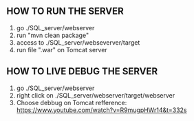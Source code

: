 ## HOW TO RUN THE SERVER
1. go ./SQL_server/webserver
2. run "mvn clean package"
3. access to ./SQL_server/webseverver/target
4. run file ".war" on Tomcat server


## HOW TO LIVE DEBUG THE SERVER
1. go ./SQL_server/webserver
2. right click on ./SQL_server/webserver/target/webserver
3. Choose debbug on Tomcat
refference: https://www.youtube.com/watch?v=R9mugpHWr14&t=332s